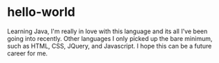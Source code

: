 # hello-world
Learning Java, I'm really in love with this language and its all I've been going into recently. Other languages I only picked up the bare minimum, such as HTML, CSS, JQuery, and Javascript. I hope this can be a future career for me.
